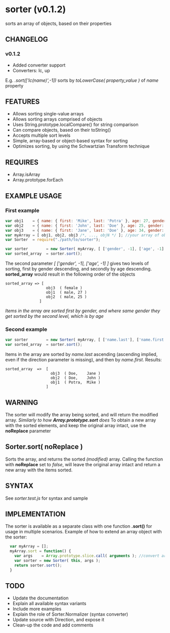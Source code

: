 # sorter (v0.1.2)

sorts an array of objects, based on their properties

## CHANGELOG

### v0.1.2
  * Added converter support
  * Converters: lc, up
    
  E.g. *.sort(['lc(name)',-1])* sorts by *toLowerCase( property_value )* of *name* property
    

## FEATURES
 * Allows sorting single-value arrays
 * Allows sorting arrays comprised of objects
 * Uses String.prototype.localCompare() for string comparison
 * Can compare objects, based on their toString()
 * Accepts multiple sort levels
 * Simple, array-based or object-based syntax for sorting
 * Optimizes sorting, by using the Schwartzian Transform technique

## REQUIRES
 * Array.isArray
 * Array.prototype.forEach
 
## EXAMPLE USAGE

### First example

```javascript
var obj1    = { name: { first: 'Mike', last: 'Potra' }, age: 27, gender: 'male' };
var obj2    = { name: { first: 'John', last: 'Doe' }, age: 25, gender: 'male' };
var obj3    = { name: { first: 'Jane', last: 'Doe' }, age: 34, gender: 'female' };
var myArray = [ obj1, obj2, obj3 /*, ..., objN */ ]; //your array of objects goes here
var Sorter 	= require("./path/to/sorter");

var sorter 	      = new Sorter( myArray, [ ['gender', -1], ['age', -1] ] );
var sorted_array  = sorter.sort(); 
```

The second parameter *[ ['gender', -1], ['age', -1] ]* gives two levels of sorting,
first by gender descending, and secondly by age descending.
**sorted_array** would result in the following order of the objects

```
sorted_array => [
                  obj3  ( female )
                  obj1  ( male, 27 )
                  obj2  ( male, 25 )
               ]
```

*Items in the array are sorted first by gender, and where same gender they get sorted
by the second level, which is by age*

### Second example

```javascript
var sorter        = new Sorter( myArray, [ ['name.last'], ['name.first', 1] ] );
var sorted_array  = sorter.sort();
```

Items in the array are sorted by *name.last* ascending (ascending implied, even if the direction parameter is missing), and then 
by *name.first*.
Results:
```
sorted_array  =>  [
                    obj3  ( Doe,    Jane )
                    obj2  ( Doe,    John )
                    obj1  ( Potra,  Mike )
                  ]
```
## WARNING

The sorter will modify the array being sorted, and will return the modified array. *Similarly to how __Array.prototype.sort__ does*
To obtain a new array with the sorted elements, and keep the original array intact, use the __noReplace__ parameter

## Sorter.sort( noReplace )

Sorts the array, and returns the sorted *(modified)* array.
Calling the function with __noReplace__ set to *false*, will leave the original array intact and return a new 
array with the items sorted.

## SYNTAX

See *sorter.test.js* for syntax and sample

## IMPLEMENTATION

The sorter is available as a separate class with one function __.sort()__ for usage in multiple scenarios.
Example of how to extend an array object with the sorter:

```javascript
  var myArray = [];
  myArray.sort = function() {
    var args    = Array.prototype.slice.call( arguments ); //convert arguments into a proper Array
    var sorter = new Sorter( this, args );
    return sorter.sort();
  }
```

## TODO
  * Update the documentation 
  * Explain all available syntax variants
  * Include more examples
  * Explain the role of Sorter.Normalizer (syntax converter)
  * Update source with Direction, and expose it
  * Clean-up the code and add comments

